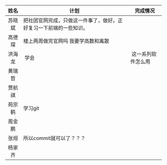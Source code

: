 | 姓名|计划 |完成情况 |
|:-:|---|---|
|苏晓斌|把社团官网完成，只做这一件事了，做好。正好复习一下前端的一些知识。|   |
|高德琛 |楼上两周做完官网吗 我要学高数和离散||
|洪海龙|  学会 |  这一系列软件怎么用 |
|黄瑞哲|   |   |
|贾航祺|   |   |
|苑宗鹤|学习git|   |
|周金鹏|   |   |
|张烜|所以commit就可以了？？？   |   |
|杨家齐|   |   |
